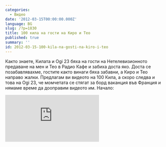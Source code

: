 ```yaml
---
categories:
  - Видео
date: '2012-03-15T00:00:00.000Z'
language: BG
slug: /?p=1830
title: 100 кила на гости на Киро и Тео
published: true
summary: ''
id: 2012-03-15-100-kila-na-gosti-na-kiro-i-teo
---
```


Както знаете, Килата и Ogi 23 бяха на гости на Нетелевизионното предаване на мен и Тео в Радио Кафе и забиха доста яко. Доста се позабавлявахме, гостите както винаги бяха забавни, а Киро и Тео направо жалки. Предлагам ви видеото на 100 Кила, а скоро следва и това на Ogi 23, че момчетата се стягат за борд ваканция във Франция и нямаме време да дооправим видеото им. Начало:

<div className="youtube_video"><iframe src="http://www.youtube.com/embed/M3yCA64RH9o?rel=0" frameborder="0" allowfullscreen></iframe></div>
